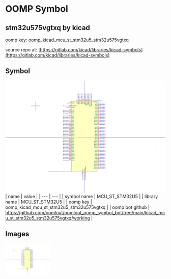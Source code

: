 # OOMP Symbol  
## stm32u575vgtxq  by kicad  
  
oomp key: oomp_kicad_mcu_st_stm32u5_stm32u575vgtxq  
  
source repo at: [https://gitlab.com/kicad/libraries/kicad-symbols](https://gitlab.com/kicad/libraries/kicad-symbols)  
## Symbol  
  
[![working.png](working_600.png)](working.png)  
| name | value | 
| --- | --- | 
| symbol name | MCU_ST_STM32U5 | 
| library name | MCU_ST_STM32U5 | 
| oomp key | oomp_kicad_mcu_st_stm32u5_stm32u575vgtxq | 
| oomp bot github | https://github.com/oomlout/oomlout_oomp_symbol_bot/tree/main/kicad_mcu_st_stm32u5_stm32u575vgtxq/working | 
## Images  
  
[![working.png](working_140.png)](working.png)  
